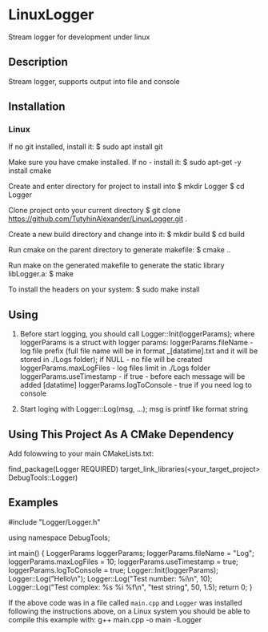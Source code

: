 # LinuxLogger

Stream logger for development under linux

## Description

Stream logger, supports output into file and console

## Installation

### Linux

If no git installed, install it:
$ sudo apt install git

Make sure you have cmake installed. If no - install it:
$ sudo apt-get -y install cmake

Create and enter directory for project to install into
$ mkdir Logger
$ cd Logger

Clone project onto your current directory
$ git clone https://github.com/TutyhinAlexander/LinuxLogger.git .

Create a new build directory and change into it:
$ mkdir build
$ cd build

Run cmake on the parent directory to generate makefile:
$ cmake ..

Run make on the generated makefile to generate the static library libLogger.a:
$ make

To install the headers on your system:
$ sudo make install

## Using

1) Before start logging, you should call Logger::Init(loggerParams);
where loggerParams is a struct with logger params:
    loggerParams.fileName - log file prefix (full file name will be in format <fileName>_[datatime].txt and it will be stored in ./Logs folder);
		if NULL - no file will be created
    loggerParams.maxLogFiles - log files limit in ./Logs folder
    loggerParams.useTimestamp - if true - before each message will be added [datatime]
    loggerParams.logToConsole - true if you need log to console

2) Start loging with Logger::Log(msg, ...); 
	msg is printf like format string
	
## Using This Project As A CMake Dependency

Add folowwing to your main CMakeLists.txt:

find_package(Logger REQUIRED)
target_link_libraries(<your_target_project> DebugTools::Logger)


## Examples

#include "Logger/Logger.h"

using namespace DebugTools;

int main()
{
    LoggerParams loggerParams;
    loggerParams.fileName = "Log";
    loggerParams.maxLogFiles = 10;
    loggerParams.useTimestamp = true;
    loggerParams.logToConsole = true;
    Logger::Init(loggerParams);
    Logger::Log("Hello\n");
    Logger::Log("Test number: %i\n", 10);
    Logger::Log("Test complex: %s %i %f\n", "test string", 50, 1.5);
    return 0;
}

If the above code was in a file called `main.cpp` and `Logger` was installed following the instructions above, on a Linux system you should be able to compile this example with:
g++ main.cpp -o main -lLogger

